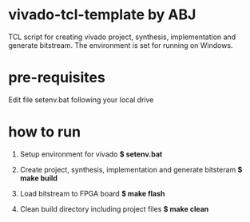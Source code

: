# vivado-tcl-template by ABJ
TCL script for creating vivado project, synthesis, implementation and generate bitstream.
The environment is set for running on Windows.

# pre-requisites
Edit file setenv.bat following your local drive

# how to run
1. Setup environment for vivado
**$ setenv.bat**

2. Create project, synthesis, implementation and generate bitsteram
**$ make build**

3. Load bitstream to FPGA board
**$ make flash**

4. Clean build directory including project files
**$ make clean**

